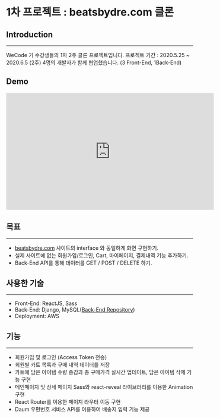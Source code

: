# 1차 프로젝트 : beatsbydre.com 클론

## Introduction
---
WeCode 기 수강생들의 1차 2주 클론 프로젝트입니다.
프로젝트 기간 : 2020.5.25 ~ 2020.6.5 (2주)
4명의 개발자가 함께 협업했습니다. (3 Front-End, 1Back-End)

## Demo
<iframe width="560" height="315" src="https://www.youtube.com/embed/SYwS8Oii69w" frameborder="0" allow="accelerometer; autoplay; encrypted-media; gyroscope; picture-in-picture" allowfullscreen></iframe>

## 목표
---
- [beatsbydre.com](http://beatsbydre.com) 사이트의 interface 와 동일하게 화면 구현하기.
- 실제 사이트에 없는 회원가입/로그인, Cart, 마이페이지, 결제내역 기능 추가하기.
- Back-End API를 통해 데이터를 GET / POST / DELETE 하기.

## 사용한 기술
---
- Front-End: ReactJS, Sass
- Back-End: Django, MySQL([Back-End Repository](https://github.com/wecode-bootcamp-korea/4-Beats-backendhttps://github.com/wecode-bootcamp-korea/4-Beats-backend))
- Deployment: AWS

## 기능
---
- 회원가입 및 로그인 (Access Token 전송)
- 회원별 카트 목록과 구매 내역 데이터를 저장
- 카트에 담은 아이템 수량 증감과 총 구매가격 실시간 업데이트, 담은 아이템 삭제 기능 구현
- 메인페이지 및 상세 페이지 Sass와 react-reveal 라이브러리를 이용한 Animation 구현
- React Router를 이용한 페이지 라우터 이동 구현
- Daum 우편번호 서비스 API를 이용하여 배송지 입력 기능 제공
